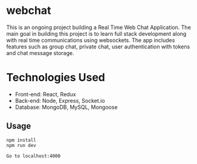 # webchat

This is an ongoing project building a Real Time Web Chat Application. The main goal in building this project is to learn full stack development along with real time communications using websockets. The app includes features such as group chat, private chat, user authentication with tokens and chat message storage.

# Technologies Used
* Front-end: React, Redux
* Back-end: Node, Express, Socket.io
* Database: MongoDB, MySQL, Mongoose

## Usage
```
npm install
npm run dev

Go to localhost:4000
```
